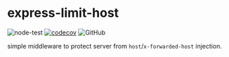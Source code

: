 # express-limit-host

![node-test](https://github.com/Soontao/express-limit-host/workflows/node-test/badge.svg)
[![codecov](https://codecov.io/gh/Soontao/express-limit-host/branch/main/graph/badge.svg?token=gTDJNGSGcQ)](https://codecov.io/gh/Soontao/express-limit-host)
![GitHub](https://img.shields.io/github/license/Soontao/express-limit-host)

simple middleware to protect server from `host`/`x-forwarded-host` injection.

